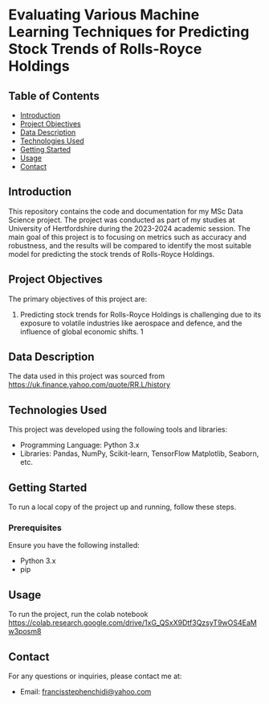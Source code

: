# Evaluating Various Machine Learning Techniques for Predicting Stock Trends of Rolls-Royce Holdings


## Table of Contents

- [Introduction](#introduction)
- [Project Objectives](#project-objectives)
- [Data Description](#data-description)
- [Technologies Used](#technologies-used)
- [Getting Started](#getting-started)
- [Usage](#usage)
- [Contact](#contact)

## Introduction

This repository contains the code and documentation for my MSc Data Science project. The project was conducted as part of my studies at University of Hertfordshire during the 2023-2024 academic session. The main goal of this project is to focusing on metrics such as accuracy and robustness, and the results will be compared to identify the most suitable model for predicting the stock trends of Rolls-Royce Holdings.

## Project Objectives

The primary objectives of this project are:

1. Predicting stock trends for Rolls-Royce Holdings is challenging due to its exposure to volatile industries like aerospace and defence, and the influence of global economic shifts.  1

## Data Description

The data used in this project was sourced from https://uk.finance.yahoo.com/quote/RR.L/history


## Technologies Used

This project was developed using the following tools and libraries:

- Programming Language: Python 3.x
- Libraries: Pandas, NumPy, Scikit-learn, TensorFlow Matplotlib, Seaborn, etc.

## Getting Started

To run a local copy of the project up and running, follow these steps.

### Prerequisites

Ensure you have the following installed:

- Python 3.x
- pip

## Usage

To run the project, run the colab notebook https://colab.research.google.com/drive/1xG_QSxX9Dtf3QzsyT9wOS4EaMw3posm8


## Contact

For any questions or inquiries, please contact me at:

- Email: francisstephenchidi@yahoo.com
